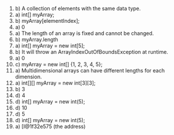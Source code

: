 1. b) A collection of elements with the same data type.
2. a) int[] myArray;
3. b) myArray[elementIndex];
4. a) 0
5. a) The length of an array is fixed and cannot be changed.
6. b) myArray.length
7. a) int[] myArray = new int[5];
8. b) It will throw an ArrayIndexOutOfBoundsException at runtime.
9. a) 0
10. c) myArray = new int[] {1, 2, 3, 4, 5};
11. a) Multidimensional arrays can have different lengths for each dimension.
12. a) int[][] myArray = new int[3][3];
13. b) 3
14. d) 4
15. d) int[] myArray = new int(5);
16. d) 10
17. d) 5
18. d) int[] myArray = new int(5);
19. a) [I@1f32e575 (the address)
